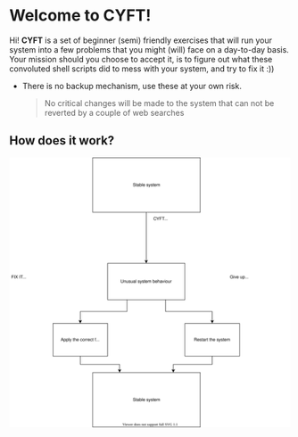 # Welcome to CYFT!

Hi! **CYFT** is a set of beginner (semi) friendly exercises that will run your system into a few problems that you might (will) face on a day-to-day basis. Your mission should you choose to accept it, is to figure out what these convoluted shell scripts did to mess with your system, and try to fix it :))

- There is no backup mechanism, use these at your own risk.
	> No critical changes will be made to the system that can not be reverted by a couple of web searches

## How does it work?

![flow.svg](res/flow.svg)

